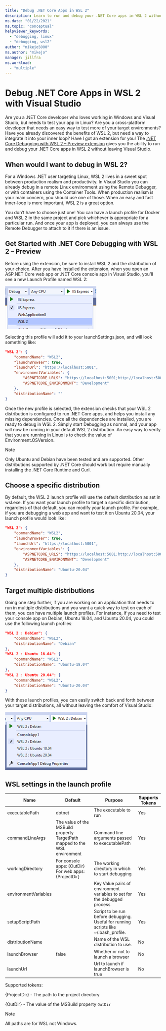 ```yaml
---
title: "Debug .NET Core Apps in WSL 2"
description: Learn to run and debug your .NET Core apps in WSL 2 without leaving Visual Studio.
ms.date: "01/22/2021"
ms.topic: "conceptual"
helpviewer_keywords:
  - "debugging, linux"
  - "debugging, wsl2"
author: "mikejo5000"
ms.author: "mikejo"
manager: jillfra
ms.workload:
  - "multiple"
---
```


# Debug .NET Core Apps in WSL 2 with Visual Studio

Are you a .NET Core developer who loves working in Windows and Visual Studio, but needs to test your app in Linux? Are you a cross-platform developer that needs an easy way to test more of your target environments? Have you already discovered the benefits of WSL 2, but need a way to integrate it into your inner loop? Have I got an extension for you! The [.NET Core Debugging with WSL 2 – Preview extension](https://marketplace.visualstudio.com/items?itemName=ms-azuretools.Dot-Net-Core-Debugging-With-Wsl2) gives you the ability to run and debug your .NET Core apps in WSL 2 without leaving Visual Studio.

## When would I want to debug in WSL 2?

For a Windows .NET user targeting Linux, WSL 2 lives in a sweet spot between production realism and productivity. In Visual Studio you can already debug in a remote Linux environment using the Remote Debugger, or with containers using the Container Tools. When production realism is your main concern, you should use one of those. When an easy and fast inner-loop is more important, WSL 2 is a great option.

You don’t have to choose just one! You can have a launch profile for Docker and WSL 2 in the same project and pick whichever is appropriate for a particular run. And once your app is deployed, you can always use the Remote Debugger to attach to it if there is an issue.

## Get Started with .NET Core Debugging with WSL 2 – Preview

Before using the extension, be sure to install WSL 2 and the distribution of your choice. After you have installed the extension, when you open an ASP.NET Core web app or .NET Core console app in Visual Studio, you’ll see a new Launch Profile named WSL 2:

![WSL 2 launch profile in the launch profile list](media/linux-wsl2-debugging-select-launch-profile.png)

Selecting this profile will add it to your launchSettings.json, and will look something like:

```json
"WSL 2": {
    "commandName": "WSL2",
    "launchBrowser": true,
    "launchUrl": "https://localhost:5001",
    "environmentVariables": {
        "ASPNETCORE_URLS": "https://localhost:5001;http://localhost:5000",
        "ASPNETCORE_ENVIRONMENT": "Development"
    },
    "distributionName": ""
}
```

Once the new profile is selected, the extension checks that your WSL 2 distribution is configured to run .NET Core apps, and helps you install any missing dependencies. Once all the dependencies are installed, you are ready to debug in WSL 2. Simply start Debugging as normal, and your app will now be running in your default WSL 2 distribution. An easy way to verify that you are running in Linux is to check the value of Environment.OSVersion.

>[!NOTE]
> Only Ubuntu and Debian have been tested and are supported. Other distributions supported by .NET Core should work but require manually installing the .NET Core Runtime and Curl.

## Choose a specific distribution

By default, the WSL 2 launch profile will use the default distribution as set in wsl.exe. If you want your launch profile to target a specific distribution, regardless of that default, you can modify your launch profile. For example, if you are debugging a web app and want to test it on Ubuntu 20.04, your launch profile would look like:

```json
"WSL 2": {
    "commandName": "WSL2",
    "launchBrowser": true,
    "launchUrl": "https://localhost:5001",
    "environmentVariables": {
        "ASPNETCORE_URLS": "https://localhost:5001;http://localhost:5000",
        "ASPNETCORE_ENVIRONMENT": "Development"
    },
    "distributionName": "Ubuntu-20.04"
}
```

## Target multiple distributions

Going one step further, if you are working on an application that needs to run in multiple distributions and you want a quick way to test on each of them, you can have multiple launch profiles. For instance, if you need to test your console app on Debian, Ubuntu 18.04, and Ubuntu 20.04, you could use the following launch profiles:

```json
"WSL 2 : Debian": {
    "commandName": "WSL2",
    "distributionName": "Debian"
},
"WSL 2 : Ubuntu 18.04": {
    "commandName": "WSL2",
    "distributionName": "Ubuntu-18.04"
},
"WSL 2 : Ubuntu 20.04": {
    "commandName": "WSL2",
    "distributionName": "Ubuntu-20.04"
}
```

With these launch profiles, you can easily switch back and forth between your target distributions, all without leaving the comfort of Visual Studio:

![Multiple WSL 2 launch profiles in the launch profile list](media/linux-wsl2-debugging-switch-target-distribution.png)

## WSL settings in the launch profile

|Name|Default|Purpose|Supports Tokens|
|-|-|-|-|
|executablePath|dotnet|The executable to run|Yes|
|commandLineArgs|The value of the MSBuild property TargetPath mapped to the WSL environment|Command line arguments passed to executablePath|Yes|
|workingDirectory|For console apps: {OutDir}</br>For web apps: {ProjectDir}|The working directory in which to start debugging|Yes|
|environmentVariables||Key Value pairs of environment variables to set for the debugged process.|Yes|
|setupScriptPath||Script to be run before debugging. Useful for running scripts like ~/.bash_profile.|Yes|
|distributionName||Name of the WSL distribution to use.|No|
|launchBrowser|false|Whether or not to launch a browser|No|
|launchUrl||Url to launch if launchBrowser is true|No|

Supported tokens:

{ProjectDir} - The path to the project directory

{OutDir} - The value of the MSBuild property `OutDir`

>[!NOTE]
> All paths are for WSL not Windows.

